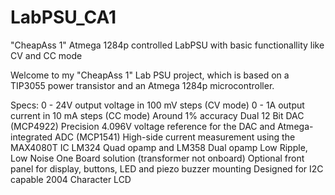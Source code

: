 # LabPSU_CA1
"CheapAss 1" Atmega 1284p controlled LabPSU with basic functionallity like CV and CC mode

Welcome to my "CheapAss 1" Lab PSU project, which is based on a TIP3055 power transistor and an Atmega 1284p microcontroller.

Specs:
0 - 24V output voltage in 100 mV steps (CV mode)
0 - 1A output current in 10 mA steps (CC mode)
Around 1% accuracy
Dual 12 Bit DAC (MCP4922)
Precision 4.096V voltage reference for the DAC and Atmega-integrated ADC (MCP1541)
High-side current measurement using the MAX4080T IC
LM324 Quad opamp and LM358 Dual opamp
Low Ripple, Low Noise
One Board solution (transformer not onboard)
Optional front panel for display, buttons, LED and piezo buzzer mounting
Designed for I2C capable 2004 Character LCD